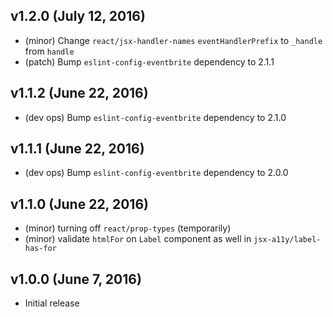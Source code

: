 ## v1.2.0 (July 12, 2016)
- (minor) Change `react/jsx-handler-names` `eventHandlerPrefix` to `_handle` from `handle`
- (patch) Bump `eslint-config-eventbrite` dependency to 2.1.1

## v1.1.2 (June 22, 2016)
- (dev ops) Bump `eslint-config-eventbrite` dependency to 2.1.0

## v1.1.1 (June 22, 2016)
- (dev ops) Bump `eslint-config-eventbrite` dependency to 2.0.0

## v1.1.0 (June 22, 2016)
- (minor) turning off `react/prop-types` (temporarily)
- (minor) validate `htmlFor` on `Label` component as well in `jsx-a11y/label-has-for`

## v1.0.0 (June 7, 2016)
- Initial release
